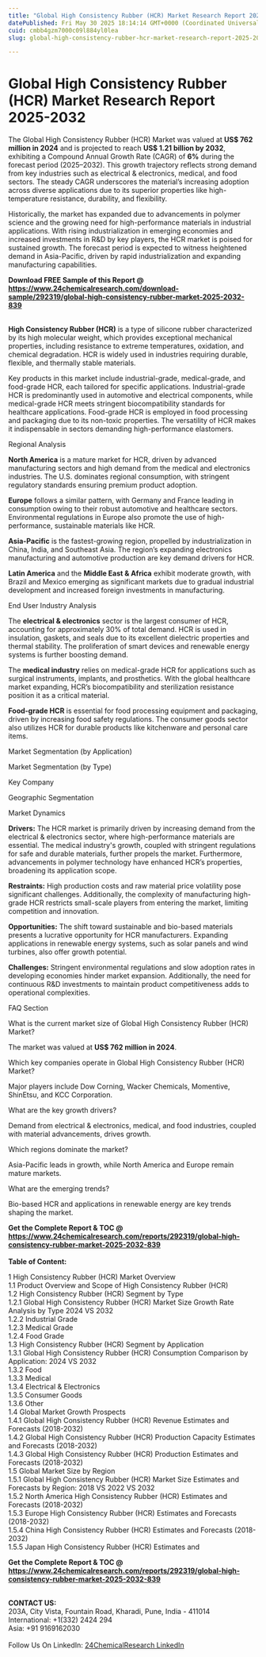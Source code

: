 ```yaml
---
title: "Global High Consistency Rubber (HCR) Market Research Report 2025-2032"
datePublished: Fri May 30 2025 18:14:14 GMT+0000 (Coordinated Universal Time)
cuid: cmbb4gzm7000c09l884yl0lea
slug: global-high-consistency-rubber-hcr-market-research-report-2025-2032

---
```


# Global High Consistency Rubber (HCR) Market Research Report 2025-2032

<p>The Global High Consistency Rubber (HCR) Market was valued at <strong>US$ 762 million in 2024</strong> and is projected to reach <strong>US$ 1.21 billion by 2032</strong>, exhibiting a Compound Annual Growth Rate (CAGR) of <strong>6%</strong> during the forecast period (2025–2032). This growth trajectory reflects strong demand from key industries such as electrical &amp; electronics, medical, and food sectors. The steady CAGR underscores the material’s increasing adoption across diverse applications due to its superior properties like high-temperature resistance, durability, and flexibility.</p><p>
</p><p>Historically, the market has expanded due to advancements in polymer science and the growing need for high-performance materials in industrial applications. With rising industrialization in emerging economies and increased investments in R&amp;D by key players, the HCR market is poised for sustained growth. The forecast period is expected to witness heightened demand in Asia-Pacific, driven by rapid industrialization and expanding manufacturing capabilities.</p><div><b>Download FREE Sample of this Report @ 
            <a href="https://www.24chemicalresearch.com/download-sample/292319/global-high-consistency-rubber-market-2025-2032-839">
            https://www.24chemicalresearch.com/download-sample/292319/global-high-consistency-rubber-market-2025-2032-839</a></b></div><br><p>
</p><p><strong>High Consistency Rubber (HCR)</strong> is a type of silicone rubber characterized by its high molecular weight, which provides exceptional mechanical properties, including resistance to extreme temperatures, oxidation, and chemical degradation. HCR is widely used in industries requiring durable, flexible, and thermally stable materials.</p><p>
</p><p>Key products in this market include industrial-grade, medical-grade, and food-grade HCR, each tailored for specific applications. Industrial-grade HCR is predominantly used in automotive and electrical components, while medical-grade HCR meets stringent biocompatibility standards for healthcare applications. Food-grade HCR is employed in food processing and packaging due to its non-toxic properties. The versatility of HCR makes it indispensable in sectors demanding high-performance elastomers.</p><p>
Regional Analysis</p><p>
</p><p><strong>North America</strong> is a mature market for HCR, driven by advanced manufacturing sectors and high demand from the medical and electronics industries. The U.S. dominates regional consumption, with stringent regulatory standards ensuring premium product adoption.</p><p>
</p><p><strong>Europe</strong> follows a similar pattern, with Germany and France leading in consumption owing to their robust automotive and healthcare sectors. Environmental regulations in Europe also promote the use of high-performance, sustainable materials like HCR.</p><p>
</p><p><strong>Asia-Pacific</strong> is the fastest-growing region, propelled by industrialization in China, India, and Southeast Asia. The region’s expanding electronics manufacturing and automotive production are key demand drivers for HCR.</p><p>
</p><p><strong>Latin America</strong> and the <strong>Middle East &amp; Africa</strong> exhibit moderate growth, with Brazil and Mexico emerging as significant markets due to gradual industrial development and increased foreign investments in manufacturing.</p><p>
End User Industry Analysis</p><p>
</p><p>The <strong>electrical &amp; electronics</strong> sector is the largest consumer of HCR, accounting for approximately 30% of total demand. HCR is used in insulation, gaskets, and seals due to its excellent dielectric properties and thermal stability. The proliferation of smart devices and renewable energy systems is further boosting demand.</p><p>
</p><p>The <strong>medical industry</strong> relies on medical-grade HCR for applications such as surgical instruments, implants, and prosthetics. With the global healthcare market expanding, HCR’s biocompatibility and sterilization resistance position it as a critical material.</p><p>
</p><p><strong>Food-grade HCR</strong> is essential for food processing equipment and packaging, driven by increasing food safety regulations. The consumer goods sector also utilizes HCR for durable products like kitchenware and personal care items.</p><p>
Market Segmentation (by Application)</p><p>
</p><p>
Market Segmentation (by Type)</p><p>
</p><p>
Key Company</p><p>
</p><p>
Geographic Segmentation</p><p>
</p><p>
Market Dynamics</p><p>
</p><p><strong>Drivers:</strong> The HCR market is primarily driven by increasing demand from the electrical &amp; electronics sector, where high-performance materials are essential. The medical industry's growth, coupled with stringent regulations for safe and durable materials, further propels the market. Furthermore, advancements in polymer technology have enhanced HCR’s properties, broadening its application scope.</p><p>
</p><p><strong>Restraints:</strong> High production costs and raw material price volatility pose significant challenges. Additionally, the complexity of manufacturing high-grade HCR restricts small-scale players from entering the market, limiting competition and innovation.</p><p>
</p><p><strong>Opportunities:</strong> The shift toward sustainable and bio-based materials presents a lucrative opportunity for HCR manufacturers. Expanding applications in renewable energy systems, such as solar panels and wind turbines, also offer growth potential.</p><p>
</p><p><strong>Challenges:</strong> Stringent environmental regulations and slow adoption rates in developing economies hinder market expansion. Additionally, the need for continuous R&amp;D investments to maintain product competitiveness adds to operational complexities.</p><p>
FAQ Section</p><p>
What is the current market size of Global High Consistency Rubber (HCR) Market?</p><p>
</p><p>The market was valued at <strong>US$ 762 million in 2024</strong>.</p><p>
Which key companies operate in Global High Consistency Rubber (HCR) Market?</p><p>
</p><p>Major players include Dow Corning, Wacker Chemicals, Momentive, ShinEtsu, and KCC Corporation.</p><p>
What are the key growth drivers?</p><p>
</p><p>Demand from electrical &amp; electronics, medical, and food industries, coupled with material advancements, drives growth.</p><p>
Which regions dominate the market?</p><p>
</p><p>Asia-Pacific leads in growth, while North America and Europe remain mature markets.</p><p>
What are the emerging trends?</p><p>
</p><p>Bio-based HCR and applications in renewable energy are key trends shaping the market.</p>

<div><b>Get the Complete Report & TOC @ 
            <a href="https://www.24chemicalresearch.com/reports/292319/global-high-consistency-rubber-market-2025-2032-839">
            https://www.24chemicalresearch.com/reports/292319/global-high-consistency-rubber-market-2025-2032-839</a></b></div><br>
            <b>Table of Content:</b><p>1 High Consistency Rubber (HCR) Market Overview<br />
    1.1 Product Overview and Scope of High Consistency Rubber (HCR)<br />
    1.2 High Consistency Rubber (HCR) Segment by Type<br />
        1.2.1 Global High Consistency Rubber (HCR) Market Size Growth Rate Analysis by Type 2024 VS 2032<br />
        1.2.2 Industrial Grade<br />
        1.2.3 Medical Grade<br />
        1.2.4 Food Grade<br />
    1.3 High Consistency Rubber (HCR) Segment by Application<br />
        1.3.1 Global High Consistency Rubber (HCR) Consumption Comparison by Application: 2024 VS 2032<br />
        1.3.2 Food<br />
        1.3.3 Medical<br />
        1.3.4 Electrical & Electronics<br />
        1.3.5 Consumer Goods<br />
        1.3.6 Other<br />
    1.4 Global Market Growth Prospects<br />
        1.4.1 Global High Consistency Rubber (HCR) Revenue Estimates and Forecasts (2018-2032)<br />
        1.4.2 Global High Consistency Rubber (HCR) Production Capacity Estimates and Forecasts (2018-2032)<br />
        1.4.3 Global High Consistency Rubber (HCR) Production Estimates and Forecasts (2018-2032)<br />
    1.5 Global Market Size by Region<br />
        1.5.1 Global High Consistency Rubber (HCR) Market Size Estimates and Forecasts by Region: 2018 VS 2022 VS 2032<br />
        1.5.2 North America High Consistency Rubber (HCR) Estimates and Forecasts (2018-2032)<br />
        1.5.3 Europe High Consistency Rubber (HCR) Estimates and Forecasts (2018-2032)<br />
        1.5.4 China High Consistency Rubber (HCR) Estimates and Forecasts (2018-2032)<br />
        1.5.5 Japan High Consistency Rubber (HCR) Estimates and</p>

<div><b>Get the Complete Report & TOC @ 
            <a href="https://www.24chemicalresearch.com/reports/292319/global-high-consistency-rubber-market-2025-2032-839">
            https://www.24chemicalresearch.com/reports/292319/global-high-consistency-rubber-market-2025-2032-839</a></b></div><br>

<b>CONTACT US:</b><br>
            203A, City Vista, Fountain Road, Kharadi, Pune, India - 411014<br>
            International: +1(332) 2424 294<br>
            Asia: +91 9169162030 <br><br>
            Follow Us On LinkedIn: <a href="https://www.linkedin.com/company/24chemicalresearch/">24ChemicalResearch LinkedIn</a>
